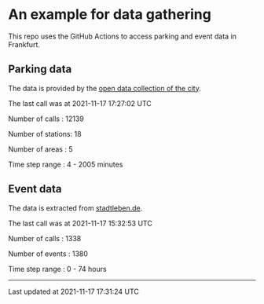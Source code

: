 # An example for data gathering

This repo uses the GitHub Actions to access parking and event data in Frankfurt.

## Parking data
The data is provided by the [open data collection of the city](https://www.offenedaten.frankfurt.de/).

The last call was at 2021-11-17 17:27:02 UTC

Number of calls   : 12139

Number of stations:    18

Number of areas   :     5

Time step range   :     4 -  2005 minutes


## Event data
The data is extracted from [stadtleben.de](https://stadtleben.de/frankfurt/).

The last call was at 2021-11-17 15:32:53 UTC

Number of calls   : 1338

Number of events  : 1380

Time step range   :    0 -   74 hours


----

Last updated at 2021-11-17 17:31:24 UTC
